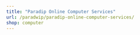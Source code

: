 ```yaml
---
title: "Paradip Online Computer Services"
url: /paradwip/paradip-online-computer-services/
shop: computer
---
```

